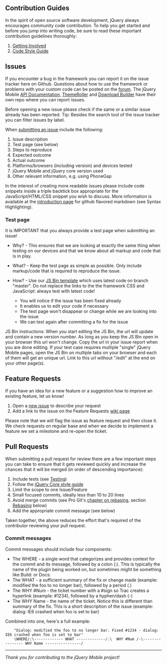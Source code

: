 ## Contribution Guides

In the spirit of open source software development, jQuery always encourages community code contribution. To help you get started and before you jump into writing code, be sure to read these important contribution guidelines thoroughly:

1. [Getting Involved](http://contribute.jquery.org/)
2. [Code Style Guide](http://contribute.jquery.org/style-guide/)

## Issues

If you encounter a bug in the framework you can report it on the issue tracker here on Github. Questions about how to use the framework or problems with your custom code can be posted on the [forum](https://forum.jquery.com/jquery-mobile).
The jQuery Mobile [API Documentation](https://github.com/jquery/api.jquerymobile.com), [ThemeRoller](https://github.com/jquery/web-jquery-mobile-theme-roller) and [Download Builder](https://github.com/jquery/jquery-mobile-builder) have their own repo where you can report issues.

Before opening a new issue please check if the same or a similar issue already has been reported. Tip: Besides the search tool of the issue tracker you can filter issues by label.

When [submitting an issue](https://github.com/jquery/jquery-mobile/issues/new) include the following:

1. Issue description
2. Test page (see below)
3. Steps to reproduce
4. Expected outcome
5. Actual outcome
6. Platforms/browsers (including version) and devices tested
7. jQuery Mobile and jQuery core version used
8. Other relevant information, e.g. using PhoneGap

In the interest of creating more readable issues please include code snippets inside a triple backtick box appropriate for the JavaScript/HTML/CSS snippet you wish to discuss. More information is available at the [introduction page](http://github.github.com/github-flavored-markdown/) for github flavored markdown (see Syntax Highlighting).

### Test page

It is IMPORTANT that you always provide a test page when submitting an issue!

* Why? - This ensures that we are looking at exactly the same thing when testing on our devices and that we know about all markup and code that is in play.

* What? - Keep the test page as simple as possible. Only include markup/code that is required to reproduce the issue.

* How? - Use our [JS Bin template](http://jsbin.com/ofuhaw/1/edit) which uses latest code on branch "master". Do not replace the links to the the framework CSS and JavaScript: always test with latest code!

  * You will notice if the issue has been fixed already
  * It enables us to edit your code if necessary
  * The test page won't disappear or change while we are looking into the issue
  * We can test again after committing a fix for the issue

JS Bin instructions: When you start editing the JS Bin, the url will update and contain a new version number. As long as you keep the JS Bin open in your browser this url won't change. Copy the url in your issue report when you are done editing. If your test case requires multiple "single" jQuery Mobile pages, open the JS Bin on multiple tabs on your browser and each of them will get an unique url. Link to this url without "/edit" at the end on your other page(s).

## Feature Requests

If you have an idea for a new feature or a suggestion how to improve an existing feature, let us know!

1. Open a [new issue](https://github.com/jquery/jquery-mobile/issues/new) to describe your request
2. Add a link to the issue on the Feature Requests [wiki page](https://github.com/jquery/jquery-mobile/wiki/Feature-Requests)

Please note that we will flag the issue as feature request and then close it. We check requests on regular base and when we decide to implement a feature we set a milestone and re-open the ticket.

## Pull Requests

When submitting a pull request for review there are a few important steps you can take to ensure that it gets reviewed quickly and increase the chances that it will be merged (in order of descending importance):

1. Include tests (see [Testing](https://github.com/jquery/jquery-mobile/blob/master/README.md#testing))
2. Follow the [jQuery Core style guide](http://docs.jquery.com/JQuery_Core_Style_Guidelines)
3. Limit the scope to one Issue/Feature
4. Small focused commits, ideally less than 10 to 20 lines
5. Avoid merge commits (see Pro Git's [chapter on rebasing](http://git-scm.com/book/ch3-6.html), section [Rebasing](#rebasing) below)
6. Add the appropriate commit message (see below)

Taken together, the above reduces the effort that's required of the contributor reviewing your pull request.

### Commit messages

Commit messages should include four components:

* The WHERE - a single word that categorizes and provides context for the commit and its message, followed by a colon (:). This is typically the name of the plugin being worked on, but sometimes might be something like Build: or Docs:
* The WHAT - a sufficient summary of the fix or change made (example: modified the foo to no longer bar), followed by a period (.)
* The WHY #Num - the ticket number with a #sign so Trac creates a hyperlink (example: #1234), followed by a hyphen/dash (-)
* The WHY Name - the name of the ticket. Notice this is different than summary of the fix. This is a short description of the issue (example: dialog: IE6 crashed when foo is set to bar)

Combined into one, here's a full example:

        "Dialog: modified the foo to no longer bar. Fixed #1234 - dialog: IE6 crashed when foo is set to bar"
        \WHERE/:\------------- WHAT -------------/.\  WHY #Num /-\---------------- WHY Name ----------------/


------------------------------------------------------------

*Thank you for contributing to the jQuery Mobile project!*

